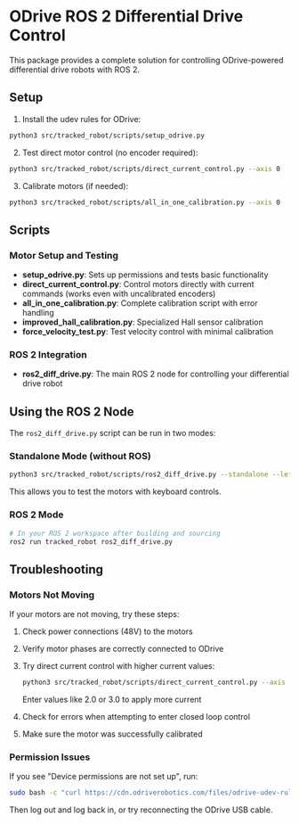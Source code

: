 # ODrive ROS 2 Differential Drive Control

This package provides a complete solution for controlling ODrive-powered differential drive robots with ROS 2.

## Setup

1. Install the udev rules for ODrive:
```bash
python3 src/tracked_robot/scripts/setup_odrive.py
```

2. Test direct motor control (no encoder required):
```bash
python3 src/tracked_robot/scripts/direct_current_control.py --axis 0
```

3. Calibrate motors (if needed):
```bash
python3 src/tracked_robot/scripts/all_in_one_calibration.py --axis 0
```

## Scripts

### Motor Setup and Testing
- **setup_odrive.py**: Sets up permissions and tests basic functionality
- **direct_current_control.py**: Control motors directly with current commands (works even with uncalibrated encoders)
- **all_in_one_calibration.py**: Complete calibration script with error handling
- **improved_hall_calibration.py**: Specialized Hall sensor calibration
- **force_velocity_test.py**: Test velocity control with minimal calibration

### ROS 2 Integration
- **ros2_diff_drive.py**: The main ROS 2 node for controlling your differential drive robot

## Using the ROS 2 Node

The `ros2_diff_drive.py` script can be run in two modes:

### Standalone Mode (without ROS)
```bash
python3 src/tracked_robot/scripts/ros2_diff_drive.py --standalone --left_axis 0 --right_axis 1
```
This allows you to test the motors with keyboard controls.

### ROS 2 Mode
```bash
# In your ROS 2 workspace after building and sourcing
ros2 run tracked_robot ros2_diff_drive.py
```

## Troubleshooting

### Motors Not Moving
If your motors are not moving, try these steps:

1. Check power connections (48V) to the motors
2. Verify motor phases are correctly connected to ODrive
3. Try direct current control with higher current values:
   ```bash
   python3 src/tracked_robot/scripts/direct_current_control.py --axis 0
   ```
   Enter values like 2.0 or 3.0 to apply more current

4. Check for errors when attempting to enter closed loop control
5. Make sure the motor was successfully calibrated

### Permission Issues
If you see "Device permissions are not set up", run:
```bash
sudo bash -c "curl https://cdn.odriverobotics.com/files/odrive-udev-rules.rules > /etc/udev/rules.d/91-odrive.rules && udevadm control --reload-rules && udevadm trigger"
```
Then log out and log back in, or try reconnecting the ODrive USB cable.
